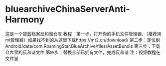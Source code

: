 # bluearchiveChinaServerAnti-Harmony
这是一个碧蓝档案反和谐仓库
教程：第一步，打开你的手机文件管理器，（推荐用mt管理器）如果找不到的从这里下载https://mt2.cn/download/
第二步：定位到Android/data/com.RoamingStar.BlueArchive/files/AssetBundls
第三步：下载仓库里的反和谐文件
第四步：替换全部已拥有文件，完成反和谐
注：视频教程在文件里
